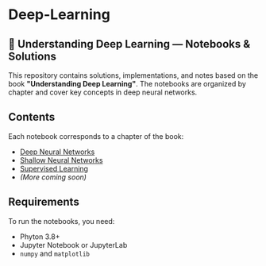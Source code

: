 # Deep-Learning
## 🧠 Understanding Deep Learning — Notebooks & Solutions

This repository contains solutions, implementations, and notes based on the book **"Understanding Deep Learning"**. The notebooks are organized by chapter and cover key concepts in deep neural networks.

## Contents

Each notebook corresponds to a chapter of the book:

- [Deep Neural Networks](https://github.com/camargoOzen/Deep-Learning/tree/main/Notebooks/DeepNeuralNetworks)
- [Shallow Neural Networks](https://github.com/camargoOzen/Deep-Learning/tree/main/Notebooks/ShallowNeuralNetworks)
- [Supervised Learning](https://github.com/camargoOzen/Deep-Learning/tree/main/Notebooks/SupervisedLearning)
- *(More coming soon)*

## Requirements

To run the notebooks, you need:

- Phyton 3.8+
- Jupyter Notebook or JupyterLab
- `numpy` and `matplotlib` 